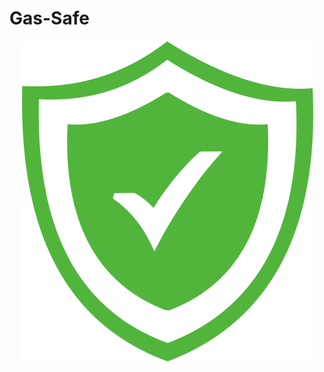 # Gas-Safe
<p align="center">
  <img src="https://github.com/phongbui1101/Gas-Safe/blob/main/public/img/safe.png" alt="safe"/>
</p>
